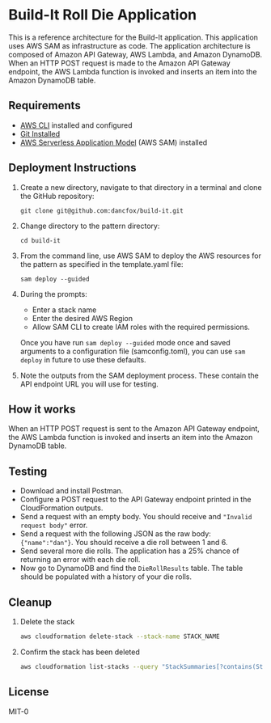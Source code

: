 # Build-It Roll Die Application

This is a reference architecture for the Build-It application. This application uses AWS SAM as infrastructure as code. The application architecture is composed of Amazon API Gateway, AWS Lambda, and Amazon DynamoDB. When an HTTP POST request is made to the Amazon API Gateway endpoint, the AWS Lambda function is invoked and inserts an item into the Amazon DynamoDB table.

## Requirements

* [AWS CLI](https://docs.aws.amazon.com/cli/latest/userguide/install-cliv2.html) installed and configured
* [Git Installed](https://git-scm.com/book/en/v2/Getting-Started-Installing-Git)
* [AWS Serverless Application Model](https://docs.aws.amazon.com/serverless-application-model/latest/developerguide/serverless-sam-cli-install.html) (AWS SAM) installed

## Deployment Instructions

1. Create a new directory, navigate to that directory in a terminal and clone the GitHub repository:
    ``` 
    git clone git@github.com:dancfox/build-it.git
    ```
1. Change directory to the pattern directory:
    ```
    cd build-it
    ```
1. From the command line, use AWS SAM to deploy the AWS resources for the pattern as specified in the template.yaml file:
    ```
    sam deploy --guided
    ```
1. During the prompts:
    * Enter a stack name
    * Enter the desired AWS Region
    * Allow SAM CLI to create IAM roles with the required permissions.

    Once you have run `sam deploy --guided` mode once and saved arguments to a configuration file (samconfig.toml), you can use `sam deploy` in future to use these defaults.

1. Note the outputs from the SAM deployment process. These contain the API endpoint URL you will use for testing.

## How it works

When an HTTP POST request is sent to the Amazon API Gateway endpoint, the AWS Lambda function is invoked and inserts an item into the Amazon DynamoDB table.

## Testing

- Download and install Postman.
- Configure a POST request to the API Gateway endpoint printed in the CloudFormation outputs. 
- Send a request with an empty body.  You should receive and `"Invalid request body"` error.
- Send a request with the following JSON as the raw body: `{"name":"dan"}`. You should receive a die roll between 1 and 6.
- Send several more die rolls. The application has a 25% chance of returning an error with each die roll.
- Now go to DynamoDB and find the `DieRollResults` table. The table should be populated with a history of your die rolls.

## Cleanup
 
1. Delete the stack
    ```bash
    aws cloudformation delete-stack --stack-name STACK_NAME
    ```
1. Confirm the stack has been deleted
    ```bash
    aws cloudformation list-stacks --query "StackSummaries[?contains(StackName,'STACK_NAME')].StackStatus"
    ```
## License
MIT-0
